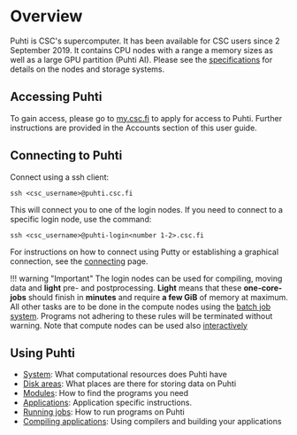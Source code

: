 # Overview

Puhti is CSC's supercomputer. It has been available for CSC users since
2 September 2019. It contains CPU nodes with a range a memory sizes as well as a large GPU partition (Puhti AI). Please see the
[specifications](system.md) for details on the nodes and storage systems.

## Accessing Puhti

To gain access, please go to [my.csc.fi](https://my.csc.fi) to apply for
access to Puhti. Further instructions are provided in the Accounts section
of this user guide.

## Connecting to Puhti

Connect using a ssh client:
```
ssh <csc_username>@puhti.csc.fi
```
This will connect you to one of the login nodes. If you need to connect
to a specific login node, use the command:

```
ssh <csc_username>@puhti-login<number 1-2>.csc.fi
```
For instructions on how to connect using Putty or establishing
a graphical connection, see the [connecting](connecting.md) page.


!!! warning "Important"
    The login nodes can be used for compiling, moving data and **light** pre- and postprocessing. 
    **Light** means that these **one-core-jobs**
    should finish in **minutes** and require **a few GiB** of memory at maximum. 
    All other tasks are to be done in the compute nodes using the [batch job system](running/getting-started.md). Programs not adhering to these rules will be terminated without warning. Note that compute nodes can be used also [interactively](running/interactive-usage.md)



## Using Puhti

* [System](system.md): What computational resources does Puhti have
* [Disk areas](disk.md): What places are there for storing data on Puhti 
* [Modules](modules.md): How to find the programs you need
* [Applications](../apps/index.md): Application specific instructions.
* [Running jobs](running/getting-started.md): How to run programs on Puhti 
* [Compiling applications](compiling.md): Using compilers and building your applications   

